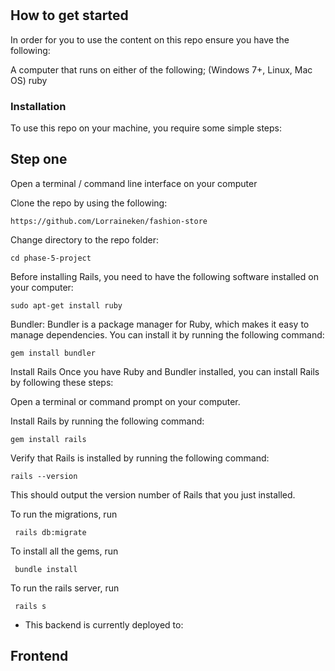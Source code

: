 # 


## How to get started
In order for you to use the content on this repo ensure you have the following:

A computer that runs on either of the following; (Windows 7+, Linux, Mac OS) ruby
### Installation
To use this repo on your machine, you require some simple steps:

## Step one
Open a terminal / command line interface on your computer

Clone the repo by using the following:

`https://github.com/Lorraineken/fashion-store`

Change directory to the repo folder:

`cd phase-5-project`

Before installing Rails, you need to have the following software installed on your computer:

`sudo apt-get install ruby`

Bundler: Bundler is a package manager for Ruby, which makes it easy to manage dependencies. You can install it by running the following command:

`gem install bundler`

Install Rails Once you have Ruby and Bundler installed, you can install Rails by following these steps:

Open a terminal or command prompt on your computer.

Install Rails by running the following command:

`gem install rails`

Verify that Rails is installed by running the following command:

`rails --version`

This should output the version number of Rails that you just installed.

To run the migrations, run

` rails db:migrate`

To install all the gems, run

` bundle install`

To run the rails server, run

` rails s`

- This backend is currently deployed to:

## Frontend



